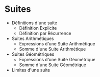 <!SLIDE center>
# Suites

- Définitions d'une suite
  - Définition Explicite
  - Définition par Récurrence
- Suites Arithmétiques
  - Expressions d'une Suite Arithmétique
  - Somme d'une Suite Arithmétique
- Suites Géométriques
  - Expressions d'une Suite Géométrique
  - Somme d'une Suite Géométrique
- Limites d'une suite
